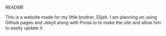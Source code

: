README

This is a website made for my little brother, Elijah. I am planning on using Github pages and Jekyll along with Prose.io to make the site and allow him to easily update it.